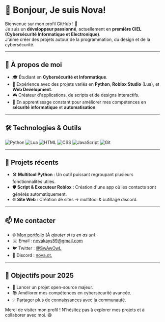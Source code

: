 # 👋 Bonjour, Je suis Nova!

Bienvenue sur mon profil GitHub ! 🚀  
Je suis un **développeur passionné**, actuellement en **première CIEL (Cybersécurité Informatique et Electronique)**.  
J'aime créer des projets autour de la programmation, du design et de la cybersécurité.

---

## 🚀 À propos de moi
- 🎓 Étudiant en **Cybersécurité et Informatique**.
- 🔧 Expérience avec des projets variés en **Python**, **Roblox Studio** (Lua), et **Web Development**.
- 🎮 Créateur d'applications, de scripts et de designs interactifs.
- 🌱 En apprentissage constant pour améliorer mes compétences en **sécurité informatique** et **automatisation**.

---

## 🛠️ Technologies & Outils
![Python](https://img.shields.io/badge/-Python-3776AB?logo=python&logoColor=white&style=flat-square)
![Lua](https://img.shields.io/badge/-Lua-2C2D72?logo=lua&logoColor=white&style=flat-square)
![HTML](https://img.shields.io/badge/-HTML-E34F26?logo=html5&logoColor=white&style=flat-square)
![CSS](https://img.shields.io/badge/-CSS-1572B6?logo=css3&logoColor=white&style=flat-square)
![JavaScript](https://img.shields.io/badge/-JavaScript-F7DF1E?logo=javascript&logoColor=black&style=flat-square)
![Git](https://img.shields.io/badge/-Git-F05032?logo=git&logoColor=white&style=flat-square)

---

## 🌟 Projets récents
- 🛠️ **Multitool Python** : Un outil puissant regroupant plusieurs fonctionnalités utiles.
- 🛡️ **Script & Executeur Roblox** : Création d'une app où les contacts sont générés automatiquement.
- 🌐 **Site Web** : Création de sites -> multitool & outillage discord.

---

## 📫 Me contacter
- 🌐 [Mon portfolio](https://tonportfolio.com) *(À ajouter si tu en as un)*.
- ✉️ Email : [novakays59@gmail.com](mailto:novakays59@example.com)
- 🐦 Twitter : [@SwAwOwL](https://twitter.com/SwAwOwL)
- 🎥 Discord : [nova.ot.](https://discord.com/users/770054458691420200)

---

## 🎯 Objectifs pour 2025
- 🚀 Lancer un projet open-source majeur.
- 📚 Améliorer mes compétences en cybersécurité avancée.
- 💡 Partager plus de connaissances avec la communauté.

Merci de visiter mon profil ! N'hésitez pas à explorer mes projets et à collaborer avec moi. 😄
